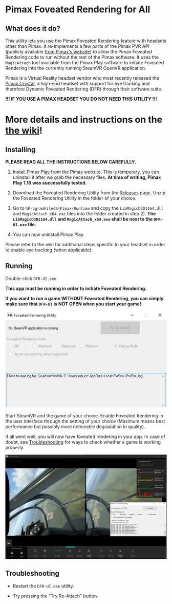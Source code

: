 # Pimax Foveated Rendering for All

## What does it do?

This utility lets you use the Pimax Foveated Rendering feature with headsets other than Pimax. It re-implements a few parts of the Pimax PVR API (publicly available [from Pimax's website](https://developer.pimax.com/document/sdk/native/native-pc-xr-sdk.html)) to allow the Pimax Foveated Rendering code to run without the rest of the Pimax software. It uses the `MagicAttach` tool available from the Pimax Play software to initiate Foveated Rendering into the currently running SteamVR OpenVR application.

Pimax is a Virtual Reality headset vendor who most recently released the [Pimax Crystal](https://pimax.com/crystal/), a high-end headset with support for eye tracking and therefore Dynamic Foveated Rendering (DFR) through their software suite.

**!!! IF YOU USE A PIMAX HEADSET YOU DO NOT NEED THIS UTILITY !!!**

# More details and instructions on the [the wiki](https://github.com/mbucchia/PimaxMagic4All/wiki)!

## Installing

**PLEASE READ ALL THE INSTRUCTIONS BELOW CAREFULLY.**

1) Install [Pimax Play](https://pimax.com/pimax-pc) from the Pimax website. This is temporary, you can uninstall it after we grab the necessary files.
**At time of writing, Pimax Play 1.16 was successfully tested.**

2) Download the Foveated Rendering Utility from the [Releases](https://github.com/mbucchia/PimaxMagic4All/releases) page. Unzip the Foveated Rendering Utility in the folder of your choice.

3) Go to `%ProgramFiles%\Pimax\Runtime` and copy the `LibMagicD3D1164.dll` and `MagicAttach_x64.exe` files into the folder created in step 2). 
**The `LibMagicD3D1164.dll` and `MagicAttach_x64.exe` shall be next to the `DFR-UI.exe` file.**

4) You can now uninstall Pimax Play.

Please refer to the wiki for additional steps specific to your headset in order to enable eye tracking (when applicable).

## Running

Double-click `DFR-UI.exe`.

**This app must be running in order to initiate Foveated Rendering.**

**If you want to run a game WITHOUT Foveated Rendering, you can simply make sure that `DFR-UI` is NOT OPEN when you start your game!**

![image](images/no-app.png)

Start SteamVR and the game of your choice. Enable Foveated Rendering in the user interface through the setting of your choice (Maximum means best performance but possibly more noticeable degradation in quality).

If all went well, you will now have foveated rendering in your app. In case of doubt, see [Troubleshooting](#troubleshooting) for ways to check whether a game is working properly.

![image](images/fr-on.png)

## Troubleshooting

- Restart the `DFR-UI.exe` utility.

- Try pressing the "Try Re-Attach" button.

